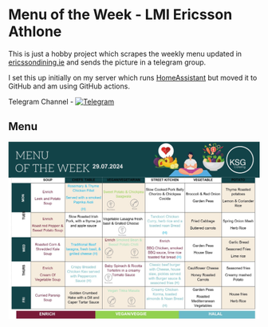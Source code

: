 # Menu of the Week - LMI Ericsson Athlone

This is just a hobby project which scrapes the weekly menu updated in [ericssondining.ie](https://www.ericssondining.ie/post/weekly-daily-menu-week-beginning-12-02-2024) and sends the picture in a telegram group.

I set this up initially on my server which runs [HomeAssistant](https://github.com/n00bcodr/homeassistant/) but moved it to GitHub and am using GitHub actions.



Telegram Channel - [![Telegram](https://img.shields.io/badge/Telegram-%231DA1F2.svg?style=for-the-badge&logo=Telegram&logoColor=white)](https://t.me/lmi_weekly_menu)



## Menu

![Menu](https://github.com/n00bcodr/LMI-Weekly-Menu/blob/main/weekly_menu.jpg?raw=true)


